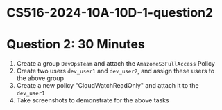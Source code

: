 # CS516-2024-10A-10D-1-question2
# Question 2: 30 Minutes
1. Create a group `DevOpsTeam` and attach the `AmazoneS3FullAccess` Policy
2. Create two users `dev_user1` and `dev_user2`, and assign these users to the above group
3. Create a new policy "CloudWatchReadOnly" and attach it to the `dev_user1`
4. Take screenshots to demonstrate for the above tasks
